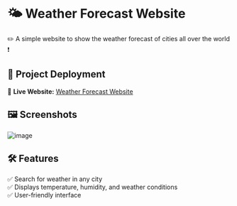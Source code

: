 # 🌤️ Weather Forecast Website  

✏️ A simple website to show the weather forecast of cities all over the world ❗  

## 🚀 Project Deployment  
🔗 **Live Website:** [Weather Forecast Website](https://2kego-weather-website.netlify.app/)  

## 🖼️ Screenshots
![image](https://github.com/user-attachments/assets/d1ded743-b012-460e-814a-103ebd0e1412)

## 🛠️ Features  
✅ Search for weather in any city  
✅ Displays temperature, humidity, and weather conditions  
✅ User-friendly interface  
 
